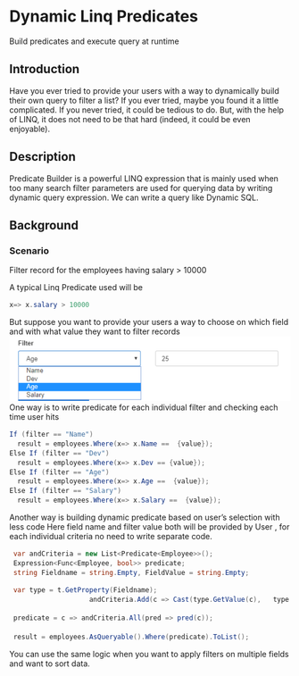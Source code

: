 # Dynamic Linq Predicates
Build predicates and execute query at runtime

## Introduction

Have you ever tried to provide your users with a way to dynamically build their own query to filter a list? If you ever tried, maybe you found it a little complicated. If you never tried, it could be tedious to do. But, with the help of LINQ, it does not need to be that hard (indeed, it could be even enjoyable).

## Description
Predicate Builder is a powerful LINQ expression that is mainly used when too many search filter parameters are used for querying data by writing dynamic query expression. We can write a query like Dynamic SQL.

## Background

### Scenario
Filter record for the employees having salary  > 10000

A typical Linq Predicate used will be 
```C#
x=> x.salary > 10000 
```

But suppose you want to provide your users a way to choose on which field and with what value  they want to filter records 
![Image Here](2020-02-22_13h19_47.png?raw=true "Dynamic filter from user input")
One way is to write predicate for each individual filter and checking each time user hits 

```C#
If (filter == "Name")
  result = employees.Where(x=> x.Name ==  {value});
Else If (filter == "Dev")
  result = employees.Where(x=> x.Dev == {value});
Else If (filter == "Age")
  result = employees.Where(x=> x.Age ==  {value});
Else If (filter == "Salary")
  result = employees.Where(x=> x.Salary ==  {value});
```

Another way is building  dynamic predicate based on user’s selection with less code
Here field name and filter value both will be provided by User , for each individual criteria no need to write separate code.

```C#
 var andCriteria = new List<Predicate<Employee>>();
 Expression<Func<Employee, bool>> predicate;
 string Fieldname = string.Empty, FieldValue = string.Empty;
```
```C#
 var type = t.GetProperty(Fieldname);
                    andCriteria.Add(c => Cast(type.GetValue(c),   type.PropertyType) == Cast(FieldValue, type.PropertyType));
                    
 predicate = c => andCriteria.All(pred => pred(c));

 result = employees.AsQueryable().Where(predicate).ToList();
```
You can use the same logic when you want to apply filters  on multiple fields and want to sort data.
